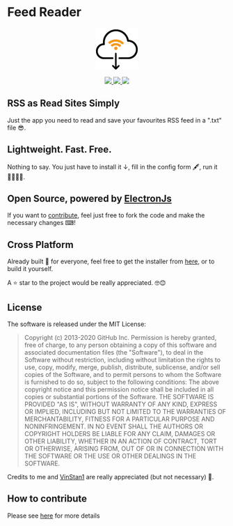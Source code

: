 # Feed Reader

<p align="center">
  <img  
       src="https://github.com/alessandropolverino/electron-feed-reader/blob/master/icon/1x/icon.png?raw=true"
       alt="electron feeder icon" 
  />
</p>

<p align="center">
  <a href="https://github.com/alessandropolverino/electron-feed-reader/releases/latest">
    <img 
      src="https://img.shields.io/badge/Windows-Supported-green.svg"
    />
  </a>
  <a href="https://github.com/alessandropolverino/electron-feed-reader/releases/latest">
    <img 
      src="https://img.shields.io/badge/Linux-Supported-green.svg"
    />
  </a>
  <a href="https://github.com/alessandropolverino/electron-feed-reader/releases/latest">
    <img 
      src="https://img.shields.io/badge/MacOs-Supported-green.svg"
      href="https://github.com/alessandropolverino/electron-feed-reader/releases/latest"
    />
  </a>
</p>

## RSS as Read Sites Simply

Just the app you need to read and save your favourites RSS feed in a ".txt" file 😎.

## Lightweight. Fast. Free.

Nothing to say. You just have to install it ↓, fill in the config form 🖋, run it 🏃‍♂️🏃‍♀️.

## Open Source, powered by [ElectronJs](https://www.electronjs.org/)

If you want to [contribute](#How-to-contribute), feel just free to fork the code and make the necessary changes ⌨!

## Cross Platform

Already built 🔨 for everyone, feel free to get the installer from [here](https://github.com/alessandropolverino/electron-feed-reader/releases/latest), or to build it yourself.

A ⭐ star to the project would be really appreciated. 🤓😊

## License

The software is released under the MIT License:

> Copyright (c) 2013-2020 GitHub Inc.
Permission is hereby granted, free of charge, to any person obtaining
a copy of this software and associated documentation files (the
"Software"), to deal in the Software without restriction, including
without limitation the rights to use, copy, modify, merge, publish,
distribute, sublicense, and/or sell copies of the Software, and to
permit persons to whom the Software is furnished to do so, subject to
the following conditions:
The above copyright notice and this permission notice shall be
included in all copies or substantial portions of the Software.
THE SOFTWARE IS PROVIDED "AS IS", WITHOUT WARRANTY OF ANY KIND,
EXPRESS OR IMPLIED, INCLUDING BUT NOT LIMITED TO THE WARRANTIES OF
MERCHANTABILITY, FITNESS FOR A PARTICULAR PURPOSE AND
NONINFRINGEMENT. IN NO EVENT SHALL THE AUTHORS OR COPYRIGHT HOLDERS BE
LIABLE FOR ANY CLAIM, DAMAGES OR OTHER LIABILITY, WHETHER IN AN ACTION
OF CONTRACT, TORT OR OTHERWISE, ARISING FROM, OUT OF OR IN CONNECTION
WITH THE SOFTWARE OR THE USE OR OTHER DEALINGS IN THE SOFTWARE.

Credits to me and [VinStan1](https://github.com/VinStan1) are really appreciated (but not necessary) 🙂.

## How to contribute

Please see [here](https://github.com/alessandropolverino/electron-feed-reader/blob/master/docs/CONTRIBUTE.md) for more details
